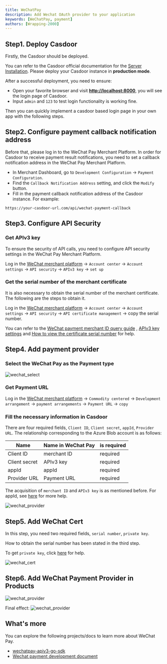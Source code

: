```yaml
---
title: WeChatPay
description: Add Wechat OAuth provider to your application
keywords: [WeChatPay, payment]
authors: [Wrapping-2000]
---
```

## Step1. Deploy Casdoor

Firstly, the Casdoor should be deployed.

You can refer to the Casdoor official documentation for the [Server Installation](/docs/basic/server-installation). Please deploy your Casdoor instance in **production mode**.

After a successful deployment, you need to ensure:

- Open your favorite browser and visit **<http://localhost:8000>**, you will see the login page of Casdoor.
- Input `admin` and `123` to test login functionality is working fine.

Then you can quickly implement a casdoor based login page in your own app with the following steps.

## Step2. Configure payment callback notification address

Before that, please log in to the WeChat Pay Merchant Platform. In order for Casdoor to receive payment result notifications, you need to set a callback notification address in the WeChat Pay Merchant Platform.

- In Merchant Dashboard, go to `Development Configuration` -> `Payment Configuration`.
- Find the `Callback Notification Address` setting, and click the `Modify` button.
- Fill in the payment callback notification address of the Casdoor instance. For example:

```url
https://your-casdoor-url.com/api/wechat-payment-callback
```

## Step3. Configure API Security

### Get APIv3 key

To ensure the security of API calls, you need to configure API security settings in the WeChat Pay Merchant Platform.

Log in the [WeChat merchant platform](https://pay.weixin.qq.com/) -> `Account center` -> `Account settings` -> `API security` -> `APIv3 key` -> `set up`

### Get the serial number of the merchant certificate

It is also necessary to obtain the serial number of the merchant certificate. The following are the steps to obtain it.

Log in the [WeChat merchant platform](https://pay.weixin.qq.com/) -> `Account center` -> `Account settings` -> `API security` ->  `API certificate management` -> copy the serial number.

You can refer to the [WeChat payment merchant ID query guide](https://kf.qq.com/faq/200729EZ7fEj200729aumYR7.html) , [APIv3 key settings](https://kf.qq.com/faq/180830E36vyQ180830AZFZvu.html) and [How to view the certificate serial number](https://pay.weixin.qq.com/wiki/doc/apiv3/wechatpay/wechatpay7_0.shtml#part-5) for help.

## Step4. Add payment provider

### Select the WeChat Pay as the Payment type

![wechat_select](/img/providers/payment/wechat_select.png)

### Get Payment URL

Log in the [WeChat merchant platform](https://pay.weixin.qq.com/) -> `Commodity centered` -> `Development arrangement` -> `payment arrangements` -> `Payment URL` -> `copy`

### Fill the necessary information in Casdoor

There are four required fields, `Client ID`, `Client secret`, `appId`, `Provider URL`. The relationship corresponding to the Azure Blob account is as follows:

| Name          | Name in WeChat Pay |   is required |
|---------------|--------------------|  ----         |
| Client ID     | merchant ID        | required     |
| Client secret | APIv3 key          | required      |
| appId         | appId              | required      |
| Provider URL  | Payment URL        | required      |

The acquisition of `merchant ID` and `APIv3 key` is as mentioned before. For appId, see [here](https://pay.weixin.qq.com/static/pay_setting/appid_protocol.shtml) for more help.

![wechat_provider](/img/providers/payment/wechat_Provider.png)

## Step5. Add WeChat Cert

In this step, you need two required fields, `serial number`, `private key`.

How to obtain the serial number has been stated in the third step.

To get `private key`, click [here](https://pay.weixin.qq.com/wiki/doc/apiv3/wechatpay/wechatpay3_1.shtml) for help.

![wechat_cert](/img/providers/payment/wechat_cert.png)

## Step6. Add WeChat Payment Provider in Products

![wechat_provider](/img/providers/payment/wechat_products.png)

Final effect:
![wechat_provider](/img/providers/payment/wechat_result.png)

## What's more

You can explore the following projects/docs to learn more about WeChat Pay.

- [wechatpay-apiv3-go-sdk](https://github.com/wechatpay-apiv3/wechatpay-go)
- [Wechat payment development document](https://pay.weixin.qq.com/wiki/doc/api/index.html)
